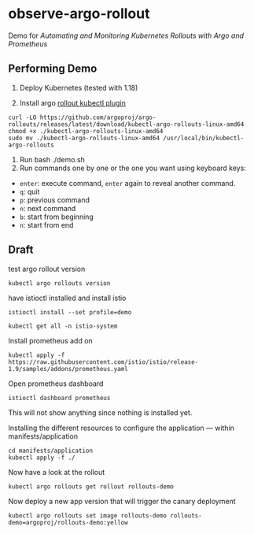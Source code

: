 # observe-argo-rollout

Demo for _Automating and Monitoring Kubernetes Rollouts with Argo and Prometheus_

## Performing Demo 

1. Deploy Kubernetes (tested with 1.18)

1. Install argo [rollout kubectl plugin](https://argoproj.github.io/argo-rollouts/installation/#kubectl-plugin-installation)

```
curl -LO https://github.com/argoproj/argo-rollouts/releases/latest/download/kubectl-argo-rollouts-linux-amd64
chmod +x ./kubectl-argo-rollouts-linux-amd64
sudo mv ./kubectl-argo-rollouts-linux-amd64 /usr/local/bin/kubectl-argo-rollouts
```

1. Run bash ./demo.sh
1. Run commands one by one or the one you want using keyboard keys:
 * `enter`: execute command, `enter` again to reveal another command.
 * `q`: quit  
 * `p`: previous command
 * `n`: next command
 * `b`: start from beginning 
 * `n`: start from end 


## Draft

test argo rollout version

```
kubectl argo rollouts version
```

have istioctl installed and install istio

```
istioctl install --set profile=demo
```

```
kubectl get all -n istio-system
```

Install prometheus add on

```
kubectl apply -f https://raw.githubusercontent.com/istio/istio/release-1.9/samples/addons/prometheus.yaml
```

Open prometheus dashboard

```
istioctl dashboard prometheus
```

This will not show anything since nothing is installed yet.

Installing the different resources to configure the application — within manifests/application

```
cd manifests/application
kubectl apply -f ./
```

Now have a look at the rollout 

```
kubectl argo rollouts get rollout rollouts-demo
```

Now deploy a new app version that will trigger the canary deployment
```
kubectl argo rollouts set image rollouts-demo rollouts-demo=argoproj/rollouts-demo:yellow
```